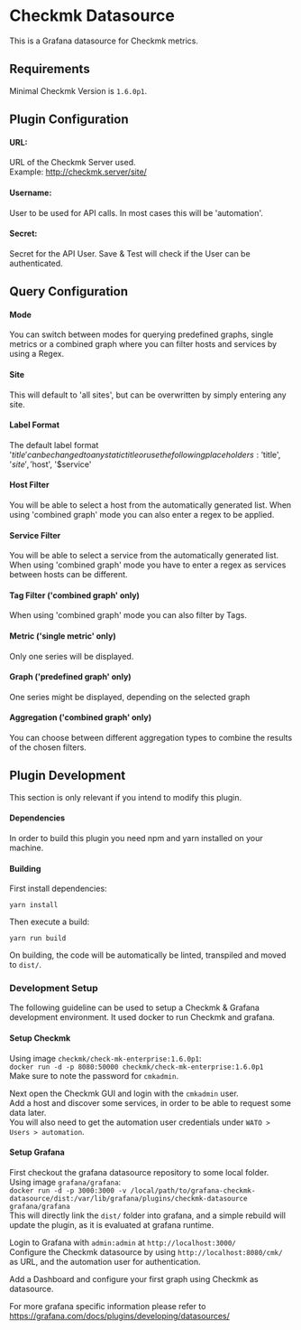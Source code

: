 # Checkmk Datasource
This is a Grafana datasource for Checkmk metrics.

## Requirements
Minimal Checkmk Version is `1.6.0p1`.

## Plugin Configuration
#### URL:
URL of the Checkmk Server used.\
Example: http://checkmk.server/site/

#### Username:
User to be used for API calls. In most cases this will be 'automation'.

#### Secret:
Secret for the API User. Save & Test will check if the User can be authenticated.

## Query Configuration

#### Mode
You can switch between modes for querying predefined graphs, single metrics or a combined graph where you can filter hosts and services by using a Regex.

#### Site
This will default to 'all sites', but can be overwritten by simply entering any site.

#### Label Format
The default label format '$title' can be changed to any static title or use the following placeholders: '$title', '$site', '$host', '$service'

#### Host Filter
You will be able to select a host from the automatically generated list. When using 'combined graph' mode you can also enter a regex to be applied.

#### Service Filter
You will be able to select a service from the automatically generated list. When using 'combined graph' mode you have to enter a regex as services between hosts can be different.

#### Tag Filter ('combined graph' only)
When using 'combined graph' mode you can also filter by Tags.

#### Metric ('single metric' only)
Only one series will be displayed.

#### Graph ('predefined graph' only)
One series might be displayed, depending on the selected graph

#### Aggregation ('combined graph' only)
You can choose between different aggregation types to combine the results of the chosen filters.


## Plugin Development
This section is only relevant if you intend to modify this plugin.

#### Dependencies
In order to build this plugin you need npm and yarn installed on your machine.

#### Building
First install dependencies:
```
yarn install
```
Then execute a build:
```
yarn run build
```
On building, the code will be automatically be linted, transpiled and moved to `dist/`.

### Development Setup
The following guideline can be used to setup a Checkmk & Grafana development environment.
It used docker to run Checkmk and grafana.

#### Setup Checkmk
Using image `checkmk/check-mk-enterprise:1.6.0p1`:\
`docker run -d -p 8080:50000 checkmk/check-mk-enterprise:1.6.0p1`\
Make sure to note the password for `cmkadmin`.

Next open the Checkmk GUI and login with the `cmkadmin` user.\
Add a host and discover some services, in order to be able to request some data later.\
You will also need to get the automation user credentials under `WATO > Users > automation`.

#### Setup Grafana
First checkout the grafana datasource repository to some local folder.\
Using image `grafana/grafana`:\
`docker run -d -p 3000:3000 -v /local/path/to/grafana-checkmk-datasource/dist:/var/lib/grafana/plugins/checkmk-datasource grafana/grafana`\
This will directly link the `dist/` folder into grafana, and a simple rebuild will update the plugin, as it is evaluated at grafana runtime.

Login to Grafana with `admin:admin` at `http://localhost:3000/`\
Configure the Checkmk datasource by using `http://localhost:8080/cmk/` as URL, and the automation user for authentication.

Add a Dashboard and configure your first graph using Checkmk as datasource.



For more grafana specific information please refer to https://grafana.com/docs/plugins/developing/datasources/
